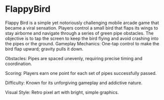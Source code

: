 # FlappyBird
Flappy Bird is a simple yet notoriously challenging mobile arcade game that became a viral sensation. Players control a small bird that flaps its wings to stay airborne and navigate through a series of green pipe obstacles. The objective is to tap the screen to keep the bird flying and avoid crashing into the pipes or the ground.
Gameplay Mechanics: One-tap control to make the bird flap upward; gravity pulls it down.

Obstacles: Pipes are spaced unevenly, requiring precise timing and coordination.

Scoring: Players earn one point for each set of pipes successfully passed.

Difficulty: Known for its unforgiving gameplay and addictive nature.

Visual Style: Retro pixel art with bright, simple graphics.
